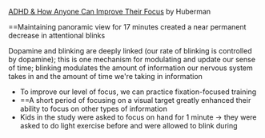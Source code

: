 [ADHD & How Anyone Can Improve Their Focus](https://www.youtube.com/watch?v=LAwBdRR4wQk&t=1216s) by Huberman

==Maintaining panoramic view for 17 minutes created a near permanent decrease in attentional blinks

Dopamine and blinking are deeply linked (our rate of blinking is controlled by dopamine); this is one mechanism for modulating and update our sense of time; blinking modulates the amount of information our nervous system takes in and the amount of time we're taking in information
- To improve our level of focus, we can practice fixation-focused training
- ==A short period of focusing on a visual target greatly enhanced their ability to focus on other types of information
- Kids in the study were asked to focus on hand for 1 minute -> they were asked to do light exercise before and were allowed to blink during
